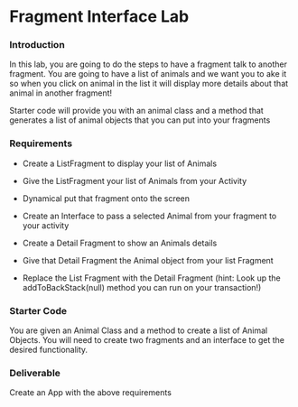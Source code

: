 # Fragment Interface Lab

### Introduction

In this lab, you are going to do the steps to have a fragment talk to another fragment. You are going to have a list of animals and we want you to ake it so when you click on animal in the list it will display more details about that animal in another fragment!

Starter code will provide you with an animal class and a method that generates a list of animal objects that you can put into your fragments


### Requirements

- Create a ListFragment to display your list of Animals

- Give the ListFragment your list of Animals from your Activity

- Dynamical put that fragment onto the screen

- Create an Interface to pass a selected Animal from your fragment to your activity

- Create a Detail Fragment to show an Animals details

- Give that Detail Fragment the Animal object from your list Fragment

- Replace the List Fragment with the Detail Fragment (hint: Look up the addToBackStack(null) method you can run on your transaction!)

### Starter Code

You are given an Animal Class and a method to create a list of Animal Objects. You will need to create two fragments and an interface to get the desired functionality.


### Deliverable

Create an App with the above requirements

